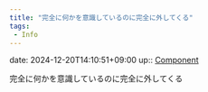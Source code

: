 ```yaml
---
title: "完全に何かを意識しているのに完全に外してくる"
tags:
 - Info
---
```


date: 2024-12-20T14:10:51+09:00
up:: [Component](Bar/Novel/Chaos/Component.md)

完全に何かを意識しているのに完全に外してくる